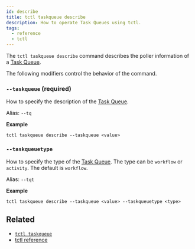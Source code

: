 ```yaml
---
id: describe
title: tctl taskqueue describe
description: How to operate Task Queues using tctl.
tags:
  - reference
  - tctl
---
```


The `tctl taskqueue describe` command describes the poller information of a [Task Queue](/docs/content/what-is-a-task-queue).

The following modifiers control the behavior of the command.

### `--taskqueue` (required)

How to specify the description of the [Task Queue](/docs/content/what-is-a-task-queue).

Alias: `--tq`

**Example**

```
tctl taskqueue describe --taskqueue <value>
```

### `--taskqueuetype`

How to specify the type of the [Task Queue](/docs/content/what-is-a-task-queue). The type can be `workflow` or `activity`. The default is `workflow`.

Alias: `--tqt`

**Example**

```
tctl taskqueue describe --taskqueue <value> --taskqueuetype <type>
```

## Related

- [`tctl taskqueue`](../taskqueue)
- [tctl reference](/docs/reference/tctl)
